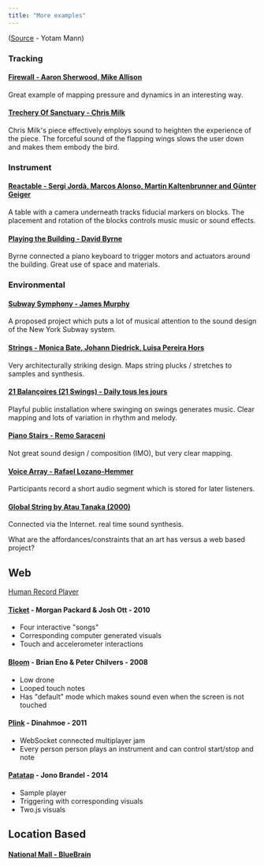 ```yaml
---
title: "More examples"
---
```


([Source](https://tambien.github.io/InteractiveMusic/module/examples) - Yotam Mann)

### Tracking

#### [Firewall - Aaron Sherwood, Mike Allison](https://vimeo.com/54882144)

Great example of mapping pressure and dynamics in an interesting way.

#### [Trechery Of Sanctuary - Chris Milk](https://www.youtube.com/watch?v=_2kZdl8hs_s)

Chris Milk's piece effectively employs sound to heighten the experience of the piece. The forceful sound of the flapping wings slows the user down and makes them embody the bird.

### Instrument

#### [Reactable - Sergi Jordà, Marcos Alonso, Martin Kaltenbrunner and Günter Geiger](https://www.youtube.com/watch?v=Mgy1S8qymx0)

A table with a camera underneath tracks fiducial markers on blocks. The placement and rotation of the blocks controls music music or sound effects.

#### [Playing the Building - David Byrne](https://www.youtube.com/watch?v=Gea9SYUdJeY)

Byrne connected a piano keyboard to trigger motors and actuators around the building. Great use of space and materials.

### Environmental

#### [Subway Symphony - James Murphy](http://www.subwaysymphony.org/)

A proposed project which puts a lot of musical attention to the sound design of the New York Subway system.

#### [Strings - Monica Bate, Johann Diedrick, Luisa Pereira Hors](https://vimeo.com/84474194)

Very architecturally striking design. Maps string plucks / stretches to samples and synthesis.

#### [21 Balançoires (21 Swings) - Daily tous les jours](https://vimeo.com/40980676)

Playful public installation where swinging on swings generates music. Clear mapping and lots of variation in rhythm and melody.

#### [Piano Stairs - Remo Saraceni](https://www.youtube.com/watch?v=FOVHNGeDxKE)

Not great sound design / composition (IMO), but very clear mapping.

#### [Voice Array - Rafael Lozano-Hemmer](http://www.trendhunter.com/trends/voice-array-by-rafael-lozanohemmer)

Participants record a short audio segment which is stored for later listeners.

#### [Global String by Atau Tanaka (2000)](https://vimeo.com/46800992)

Connected via the Internet. real time sound synthesis.

What are the affordances/constraints that an art has versus a web based project?

## Web

[Human Record Player](https://humanrecordplayer.com)

#### [Ticket](https://www.youtube.com/watch?v=zUw79YA71pg) - Morgan Packard & Josh Ott - 2010

- Four interactive "songs"
- Corresponding computer generated visuals
- Touch and accelerometer interactions

#### [Bloom](https://www.youtube.com/watch?v=kOTPjh6oA84) - Brian Eno & Peter Chilvers - 2008

- Low drone
- Looped touch notes
- Has "default" mode which makes sound even when the screen is not touched

#### [Plink](https://www.youtube.com/watch?v=CvKHIVFI2w8) - Dinahmoe - 2011

- WebSocket connected multiplayer jam
- Every person person plays an instrument and can control start/stop and note

#### [Patatap](http://www.patatap.com/) - Jono Brandel - 2014

- Sample player
- Triggering with corresponding visuals
- Two.js visuals

## Location Based

#### [National Mall - BlueBrain](https://vimeo.com/24252332)
